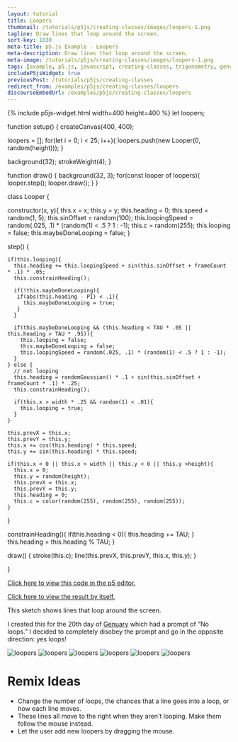 ```yaml
---
layout: tutorial
title: Loopers
thumbnail: /tutorials/p5js/creating-classes/images/loopers-1.png
tagline: Draw lines that loop around the screen.
sort-key: 1030
meta-title: p5.js Example - Loopers
meta-description: Draw lines that loop around the screen.
meta-image: /tutorials/p5js/creating-classes/images/loopers-1.png
tags: [example, p5.js, javascript, creating-classes, trigonometry, genuary]
includeP5jsWidget: true
previousPost: /tutorials/p5js/creating-classes
redirect_from: /examples/p5js/creating-classes/loopers
discourseEmbedUrl: /examples/p5js/creating-classes/loopers
---
```


{% include p5js-widget.html width=400 height=400 %}
let loopers;

function setup() {
  createCanvas(400, 400);

  loopers = [];
  for(let i = 0; i < 25; i++){
    loopers.push(new Looper(0, random(height)));
  }

  background(32);
  strokeWeight(4);
}

function draw() {
  background(32, 3);
  for(const looper of loopers){
    looper.step();
    looper.draw();
  }
}

class Looper {

  constructor(x, y){
    this.x = x;
    this.y = y;
    this.heading = 0;
    this.speed = random(1, 5);
    this.sinOffset = random(100);
    this.loopingSpeed = random(.025, .1) * (random(1) < .5 ? 1 : -1);
    this.c = random(255);
    this.looping = false;
    this.maybeDoneLooping = false;
  }

  step() {

    if(this.looping){
      this.heading += this.loopingSpeed + sin(this.sinOffset + frameCount * .1) * .05;
      this.constrainHeading();

      if(!this.maybeDoneLooping){
       if(abs(this.heading - PI) < .1){
         this.maybeDoneLooping = true;
       }
      }

      if(this.maybeDoneLooping && (this.heading < TAU * .05 || this.heading > TAU * .95)){
        this.looping = false;
        this.maybeDoneLooping = false;
        this.loopingSpeed = random(.025, .1) * (random(1) < .5 ? 1 : -1);
      }
    } else {
      // not looping
      this.heading = randomGaussian() * .1 + sin(this.sinOffset + frameCount * .1) * .25;
      this.constrainHeading();

      if(this.x > width * .25 && random(1) < .01){
        this.looping = true;
      }
    }

    this.prevX = this.x;
    this.prevY = this.y;
    this.x += cos(this.heading) * this.speed;
    this.y += sin(this.heading) * this.speed;

    if(this.x < 0 || this.x > width || this.y < 0 || this.y >height){
      this.x = 0;
      this.y = random(height);
      this.prevX = this.x;
      this.prevY = this.y;
      this.heading = 0;
      this.c = color(random(255), random(255), random(255));
    }

  }

  constrainHeading(){
      if(this.heading < 0){
        this.heading += TAU;
      }
      this.heading = this.heading % TAU;
  }

  draw() {
    stroke(this.c);
    line(this.prevX, this.prevY, this.x, this.y);
  }

}
</script>

[Click here to view this code in the p5 editor.](https://editor.p5js.org/KevinWorkman/sketches/zAr0RDMKs)

[Click here to view the result by itself.](https://editor.p5js.org/KevinWorkman/present/zAr0RDMKs)

This sketch shows lines that loop around the screen.

I created this for the 20th day of [Genuary](https://genuary2021.github.io/) which had a prompt of “No loops.” I decided to completely disobey the prompt and go in the opposite direction: yes loops!

![loopers](/tutorials/p5js/creating-classes/images/loopers-2.png)
![loopers](/tutorials/p5js/creating-classes/images/loopers-3.png)
![loopers](/tutorials/p5js/creating-classes/images/loopers-4.png)
![loopers](/tutorials/p5js/creating-classes/images/loopers-5.png)
![loopers](/tutorials/p5js/creating-classes/images/loopers-6.png)
![loopers](/tutorials/p5js/creating-classes/images/loopers-7.png)

# Remix Ideas

- Change the number of loops, the chances that a line goes into a loop, or how each line moves.
- These lines all move to the right when they aren't looping. Make them follow the mouse instead.
- Let the user add new loopers by dragging the mouse.
